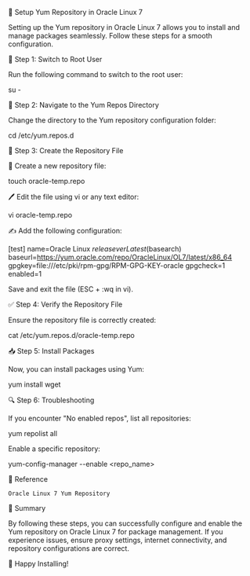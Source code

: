 🚀 Setup Yum Repository in Oracle Linux 7

Setting up the Yum repository in Oracle Linux 7 allows you to install and manage packages seamlessly. 
Follow these steps for a smooth configuration.

📌 Step 1: Switch to Root User

Run the following command to switch to the root user:

su -

📂 Step 2: Navigate to the Yum Repos Directory

Change the directory to the Yum repository configuration folder:

cd /etc/yum.repos.d

📝 Step 3: Create the Repository File

📌 Create a new repository file:

touch oracle-temp.repo

🖊️ Edit the file using vi or any text editor:

vi oracle-temp.repo

✍️ Add the following configuration:

[test]
name=Oracle Linux $releasever Latest ($basearch)
baseurl=https://yum.oracle.com/repo/OracleLinux/OL7/latest/x86_64
gpgkey=file:///etc/pki/rpm-gpg/RPM-GPG-KEY-oracle
gpgcheck=1
enabled=1

Save and exit the file (ESC + :wq in vi).

✅ Step 4: Verify the Repository File

Ensure the repository file is correctly created:

cat /etc/yum.repos.d/oracle-temp.repo

📥 Step 5: Install Packages

Now, you can install packages using Yum:

yum install wget

🔍 Step 6: Troubleshooting

If you encounter "No enabled repos", list all repositories:

yum repolist all

Enable a specific repository:

yum-config-manager --enable <repo_name>

🔗 Reference

    Oracle Linux 7 Yum Repository

🎯 Summary

By following these steps, you can successfully configure and enable the Yum repository on Oracle Linux 7 for package management. If you experience issues, ensure proxy settings, internet connectivity, and repository configurations are correct.

🚀 Happy Installing!
